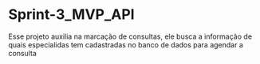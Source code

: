 # Sprint-3_MVP_API
Esse projeto auxilia na marcação de consultas, ele busca a informação de quais especialidas tem cadastradas no banco de dados para agendar a consulta
